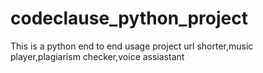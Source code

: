 # codeclause_python_project
This is a python end to end usage project
url shorter,music player,plagiarism checker,voice assiastant
